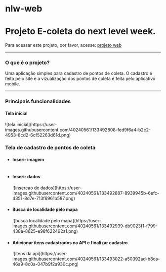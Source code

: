 # nlw-web
<h1>Projeto E-coleta do next level week.</h1>
<p>Para acessar este projeto, por favor, acesse: <a target="__blanck" href="https://e-coleta-magdiel.netlify.app/">projeto web</a></p>  
<hr>

<h3>O que é o projeto?</h3>
<p>Uma aplicação simples para cadastro de pontos de coleta. O cadastro é feito pelo site e a vizualização dos pontos de coleta é feita pelo aplicativo mobile.</p> 
<hr>

<h3>Principais funcionalidades</h3>
<h4>Tela inicial</h4>
![tela inicial](https://user-images.githubusercontent.com/40240561/133492808-fed9f6a4-b2c2-4953-8cd2-6cf52263d61d.png)

<h3>Tela de cadastro de pontos de coleta</h4>
<ul>
   <li><h4>Inserir imagem</h4></li>
   <img href="https://user-images.githubusercontent.com/40240561/133492853-156001f1-a464-4fe6-8597-5e60bd4034d6.png">
  
   <li><h4>Inserir dados</h4></li>
   ![insercao de dados](https://user-images.githubusercontent.com/40240561/133492887-8939945b-6efc-4351-8d7e-713f6961b587.png)

   <li><h4>Busca de localidade pelo mapa</h4></li>
   ![busca localidade pelo mapa](https://user-images.githubusercontent.com/40240561/133492939-db9023f1-f799-438a-8625-e98f622492a1.png)

   <li><h4>Adicionar itens cadastrados na API e finalizar cadastro</h4></li>
   ![itens da api](https://user-images.githubusercontent.com/40240561/133493022-a50392ad-b8ca-46a9-8c0a-047b9f2a930c.png)
</ul>
